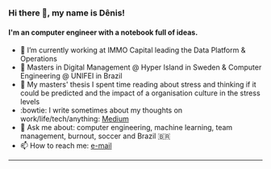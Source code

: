 ### Hi there 👋, my name is Dênis!

#### I'm an computer engineer with a notebook full of ideas.

- 🔭 I’m currently working at IMMO Capital leading the Data Platform & Operations
- 🌱 Masters in Digital Management @ Hyper Island in Sweden & Computer Engineering @ UNIFEI in Brazil
- 🤔 My masters' thesis I spent time reading about stress and thinking if it could be predicted and the impact of a organisation culture in the stress levels
- :bowtie: I write sometimes about my thoughts on work/life/tech/anything: [Medium](https://medium.com/@denisaraujodasilva)
- 💬 Ask me about: computer engineering, machine learning, team management, burnout, soccer and Brazil 🇧🇷
- 📫 How to reach me: [e-mail](mailto:silvadenisaraujo@gmail.com?subject=[GitHub]%20Saw%20your%20profile)

---
